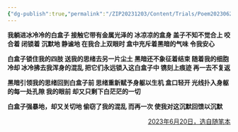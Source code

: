 ```yaml
---
{"dg-publish":true,"permalink":"/ZIP20231203/Content/Trials/Poem20230620/","title":"230620|沉默的白盒子","created":"","updated":""}
---
```


**我躺进冰冷冷的白盒子
接触它带有金属光泽的
冰凉凉的盒身
盖子不知不觉合上
咬合着 闭锁着
沉默地 静谧地
在我合上双眼时
盒中充斥着黑暗的气味
令我安心**

**白盒子锁住我的四肢
送我的思绪去另一片尘土
黑暗还不象征着结束
随着我的细胞冷却
冰冷拂去我浑身的混乱
把它们永远锁入这白盒子中
镌刻上痕迹
再一去不复返**

**黑暗引领我的思绪回到白盒子前
思绪重新赋予身躯以生机
盒口轻开
光线扑入身躯的每一处孔隙
我的眼前
却又只剩下白茫茫的一切**

**白盒子强暴地，却又关切地
偷窃了我的混乱
而再一次
使我对这沉默回馈以沉默**
<p align="right">
<u>2023年6月20日，选自随笔本</u></p>